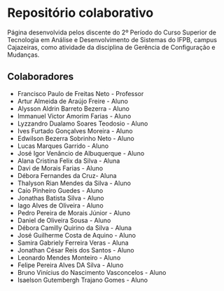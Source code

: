 # Repositório colaborativo

Página desenvolvida pelos discente do 2º Período do Curso Superior de Tecnologia em Análise e Desenvolvimento de Sistemas do IFPB, campus Cajazeiras, como atividade da disciplina de Gerência de Configuração e Mudanças.

## Colaboradores

- Francisco Paulo de Freitas Neto - Professor
- Artur Almeida de Araújo Freire - Aluno
- Alysson Aldrin Barreto Bezerra - Aluno
- Immanuel Victor Amorim Farias - Aluno
- Lyzzandro Dualamo Soares Teodosio - Aluno
- Ives Furtado Gonçalves Moreira - Aluno
- Edwilson Bezerra Sobrinho Neto - Aluno
- Lucas Marques Garrido - Aluno
- José Igor Venâncio de Albuquerque - Aluno
- Alana Cristina Felix da Silva - Aluna
- Davi de Morais Farias - Aluno
- Débora Fernandes da Cruz- Aluna
- Thalyson Rian Mendes da Silva - Aluno
- Caio Pinheiro Guedes - Aluno
- Jonathas Batista Silva - Aluno
- Iago Alves de Oliveira - Aluno
- Pedro Pereira de Morais Júnior - Aluno
- Daniel de Oliveira Sousa - Aluno
- Débora Camilly Quirino da Silva - Aluna
- José Guilherme Costa de Aquino - Aluno
- Samira Gabriely Ferreira Veras - Aluna
- Jonathan César Reis dos Santos - Aluno
- Leonardo Mendes Monteiro - Aluno
- Felipe Pereira Alves DA Silva - Aluno 
- Bruno Vinícius do Nascimento Vasconcelos - Aluno
- Isaelson Gutembergh Trajano Gomes - Aluno
